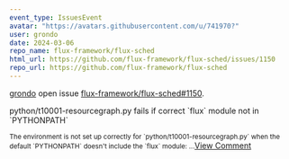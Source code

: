 ```yaml
---
event_type: IssuesEvent
avatar: "https://avatars.githubusercontent.com/u/741970?"
user: grondo
date: 2024-03-06
repo_name: flux-framework/flux-sched
html_url: https://github.com/flux-framework/flux-sched/issues/1150
repo_url: https://github.com/flux-framework/flux-sched
---
```


<a href='https://github.com/grondo' target='_blank'>grondo</a> open issue <a href='https://github.com/flux-framework/flux-sched/issues/1150' target='_blank'>flux-framework/flux-sched#1150</a>.

<p>python/t10001-resourcegraph.py fails if correct `flux` module not in `PYTHONPATH`</p><small>The environment is not set up correctly for `python/t10001-resourcegraph.py` when the default `PYTHONPATH` doesn't include the `flux` module:...</small><a href='https://github.com/flux-framework/flux-sched/issues/1150' target='_blank'>View Comment</a>